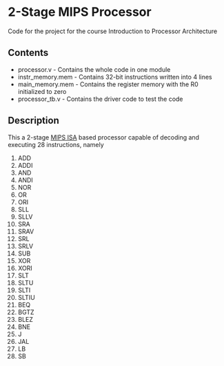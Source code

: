 # 2-Stage MIPS Processor
Code for the project for the course Introduction to Processor Architecture

## Contents
* processor.v - Contains the whole code in one module
* instr_memory.mem - Contains 32-bit instructions written into 4 lines
* main_memory.mem - Contains the register memory with the R0 initialized to zero
* processor_tb.v - Contains the driver code to test the code

## Description
This a 2-stage [MIPS ISA](https://s3-eu-west-1.amazonaws.com/downloads-mips/documents/MD00086-2B-MIPS32BIS-AFP-6.06.pdf) based processor capable of decoding and executing 28 instructions, namely
1. ADD
2. ADDI
3. AND
4. ANDI
5. NOR
6. OR
7. ORI
8. SLL
9. SLLV
10. SRA
11. SRAV
12. SRL
13. SRLV
14. SUB
15. XOR
16. XORI
17. SLT
18. SLTU
19. SLTI
20. SLTIU
21. BEQ
22. BGTZ
23. BLEZ
24. BNE
25. J
26. JAL
27. LB
28. SB
